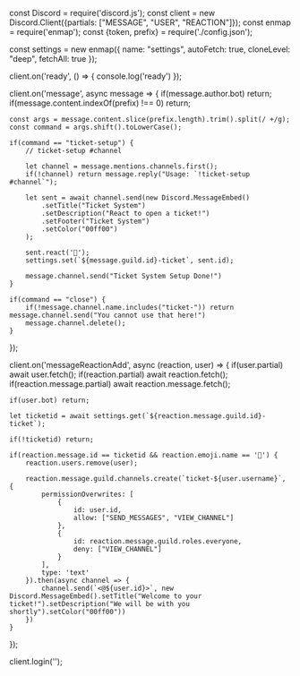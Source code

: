 const Discord = require('discord.js');
const client = new Discord.Client({partials: ["MESSAGE", "USER", "REACTION"]});
const enmap = require('enmap');
const {token, prefix} = require('./config.json');

const settings = new enmap({
    name: "settings",
    autoFetch: true,
    cloneLevel: "deep",
    fetchAll: true
});

client.on('ready', () => {
    console.log('ready')
});

client.on('message', async message => {
    if(message.author.bot) return;
    if(message.content.indexOf(prefix) !== 0) return;

    const args = message.content.slice(prefix.length).trim().split(/ +/g);
    const command = args.shift().toLowerCase();

    if(command == "ticket-setup") {
        // ticket-setup #channel

        let channel = message.mentions.channels.first();
        if(!channel) return message.reply("Usage: `!ticket-setup #channel`");

        let sent = await channel.send(new Discord.MessageEmbed()
            .setTitle("Ticket System")
            .setDescription("React to open a ticket!")
            .setFooter("Ticket System")
            .setColor("00ff00")
        );

        sent.react('🎫');
        settings.set(`${message.guild.id}-ticket`, sent.id);

        message.channel.send("Ticket System Setup Done!")
    }

    if(command == "close") {
        if(!message.channel.name.includes("ticket-")) return message.channel.send("You cannot use that here!")
        message.channel.delete();
    }
});

client.on('messageReactionAdd', async (reaction, user) => {
    if(user.partial) await user.fetch();
    if(reaction.partial) await reaction.fetch();
    if(reaction.message.partial) await reaction.message.fetch();

    if(user.bot) return;

    let ticketid = await settings.get(`${reaction.message.guild.id}-ticket`);

    if(!ticketid) return;

    if(reaction.message.id == ticketid && reaction.emoji.name == '🎫') {
        reaction.users.remove(user);

        reaction.message.guild.channels.create(`ticket-${user.username}`, {
            permissionOverwrites: [
                {
                    id: user.id,
                    allow: ["SEND_MESSAGES", "VIEW_CHANNEL"]
                },
                {
                    id: reaction.message.guild.roles.everyone,
                    deny: ["VIEW_CHANNEL"]
                }
            ],
            type: 'text'
        }).then(async channel => {
            channel.send(`<@${user.id}>`, new Discord.MessageEmbed().setTitle("Welcome to your ticket!").setDescription("We will be with you shortly").setColor("00ff00"))
        })
    }
});

client.login('');
